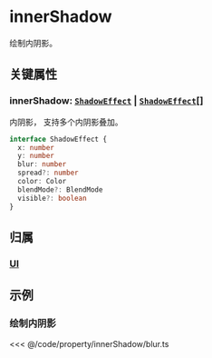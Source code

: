 <script setup>
import Case from '/component/Case.vue'
</script>

# innerShadow

绘制内阴影。

<case name="InnerShadow" editor=false></case>

## 关键属性

### innerShadow: [`ShadowEffect`](../interface/ui/Effect.md#shadoweffect) | [`ShadowEffect`](../interface/ui/Effect.md#shadoweffect)[]

内阴影， 支持多个内阴影叠加。

```ts
interface ShadowEffect {
  x: number
  y: number
  blur: number
  spread?: number
  color: Color
  blendMode?: BlendMode
  visible?: boolean
}
```

## 归属

### [UI](/reference/display/UI.md#滤镜-特效)

## 示例

<case name="InnerShadow" index=0 editor=false></case>

### 绘制内阴影

<<< @/code/property/innerShadow/blur.ts
